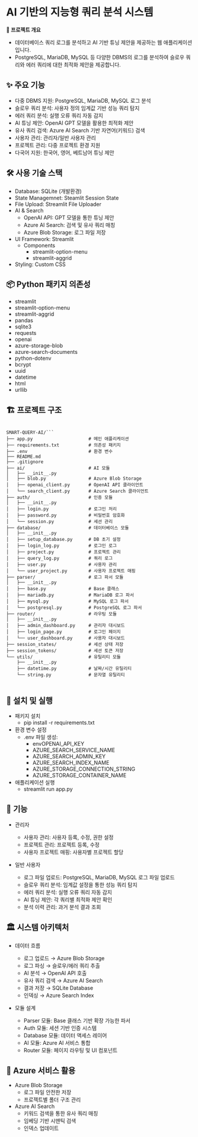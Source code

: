 # AI 기반의 지능형 쿼리 분석 시스템

**📖 프로젝트 개요**
- 데이터베이스 쿼리 로그를 분석하고 AI 기반 튜닝 제안을 제공하는 웹 애플리케이션입니다. 
- PostgreSQL, MariaDB, MySQL 등 다양한 DBMS의 로그를 분석하여 슬로우 쿼리와 에러 쿼리에 대한 최적화 제안을 제공합니다.


## ✨ 주요 기능
- 다중 DBMS 지원: PostgreSQL, MariaDB, MySQL 로그 분석
- 슬로우 쿼리 분석: 사용자 정의 임계값 기반 성능 쿼리 탐지
- 에러 쿼리 분석: 실행 오류 쿼리 자동 감지
- AI 튜닝 제안: OpenAI GPT 모델을 활용한 최적화 제안
- 유사 쿼리 검색: Azure AI Search 기반 자연어(키워드) 검색
- 사용자 관리: 관리자/일반 사용자 관리 
- 프로젝트 관리: 다중 프로젝트 환경 지원
- 다국어 지원: 한국어, 영어, 베트남어 튜닝 제안

## 🛠 사용 기술 스택
- Database: SQLite (개발환경)
- State Managemnet: Steamlit Session State
- File Upload: Streamlit File Uploader
- AI & Search
  - OpenAI API: GPT 모델을 통한 튜닝 제안
  - Azure AI Search: 검색 및 유사 쿼리 매칭
  - Azure Blob Storage: 로그 파일 저장
- UI Framework: Streamlit
  - Components
    - streamlit-option-menu
    - streamlit-aggrid
- Styling: Custom CSS

## 📦 Python 패키지 의존성
- streamlit
- streamlit-option-menu
- streamlit-aggrid
- pandas
- sqlite3
- requests
- openai
- azure-storage-blob
- azure-search-documents
- python-dotenv
- bcrypt
- uuid
- datetime
- html
- urllib

## 🏗 프로젝트 구조
<pre lang="markdown"> <code>
SMART-QUERY-AI/```
├── app.py                     # 메인 애플리케이션
├── requirements.txt           # 의존성 패키지
├── .env                       # 환경 변수
├── README.md                  
├── .gitignore                 
├── ai/                        # AI 모듈
│   ├── __init__.py
│   ├── blob.py                # Azure Blob Storage
│   ├── openai_client.py       # OpenAI API 클라이언트
│   └── search_client.py       # Azure Search 클라이언트
├── auth/                      # 인증 모듈
│   ├── __init__.py
│   ├── login.py               # 로그인 처리
│   ├── password.py            # 비밀번호 암호화
│   └── session.py             # 세션 관리
├── database/                  # 데이터베이스 모듈
│   ├── __init__.py
│   ├── setup_database.py      # DB 초기 설정
│   ├── login_log.py           # 로그인 로그
│   ├── project.py             # 프로젝트 관리
│   ├── query_log.py           # 쿼리 로그
│   ├── user.py                # 사용자 관리
│   └── user_project.py        # 사용자 프로젝트 매핑
├── parser/                    # 로그 파서 모듈
│   ├── __init__.py
│   ├── base.py                # Base 클래스
│   ├── mariadb.py             # MariaDB 로그 파서
│   ├── mysql.py               # MySQL 로그 파서
│   └── postgresql.py          # PostgreSQL 로그 파서
├── router/                    # 라우팅 모듈
│   ├── __init__.py
│   ├── admin_dashboard.py     # 관리자 대시보드
│   ├── login_page.py          # 로그인 페이지
│   └── user_dashboard.py      # 사용자 대시보드
├── session_states/            # 세션 상태 저장
├── session_tokens/            # 세션 토큰 저장
└── utils/                     # 유틸리티 모듈
    ├── __init__.py
    ├── datetime.py            # 날짜/시간 유틸리티
    └── string.py              # 문자열 유틸리티
</code> </pre>

## 🔧 설치 및 실행
- 패키지 설치
  - pip install -r requirements.txt
- 환경 변수 설정
  - .env 파일 생성:
    - envOPENAI_API_KEY
    - AZURE_SEARCH_SERVICE_NAME
    - AZURE_SEARCH_ADMIN_KEY
    - AZURE_SEARCH_INDEX_NAME
    - AZURE_STORAGE_CONNECTION_STRING
    - AZURE_STORAGE_CONTAINER_NAME
- 애플리케이션 실행
  - streamlit run app.py
    
## 🎯 기능
- 관리자
  - 사용자 관리: 사용자 등록, 수정, 권한 설정
  - 프로젝트 관리: 프로젝트 등록, 수정
  - 사용자 프로젝트 매핑: 사용자별 프로젝트 할당

- 일반 사용자
  - 로그 파일 업로드: PostgreSQL, MariaDB, MySQL 로그 파일 업로드
  - 슬로우 쿼리 분석: 임계값 설정을 통한 성능 쿼리 탐지
  - 에러 쿼리 분석: 실행 오류 쿼리 자동 감지
  - AI 튜닝 제안: 각 쿼리별 최적화 제안 확인
  - 분석 이력 관리: 과거 분석 결과 조회

## 🏛 시스템 아키텍처
- 데이터 흐름
  - 로그 업로드 → Azure Blob Storage
  - 로그 파싱 → 슬로우/에러 쿼리 추출
  - AI 분석 → OpenAI API 호출
  - 유사 쿼리 검색 → Azure AI Search
  - 결과 저장 → SQLite Database
  - 인덱싱 → Azure Search Index

- 모듈 설계
  - Parser 모듈: Base 클래스 기반 확장 가능한 파서
  - Auth 모듈: 세션 기반 인증 시스템
  - Database 모듈: 데이터 액세스 레이어
  - AI 모듈: Azure AI 서비스 통합
  - Router 모듈: 페이지 라우팅 및 UI 컴포넌트

## 🚀 Azure 서비스 활용
- Azure Blob Storage
  - 로그 파일 안전한 저장
  - 프로젝트별 폴더 구조 관리
- Azure AI Search
  - 키워드 검색을 통한 유사 쿼리 매칭
  - 임베딩 기반 시맨틱 검색
  - 인덱스 업데이트
